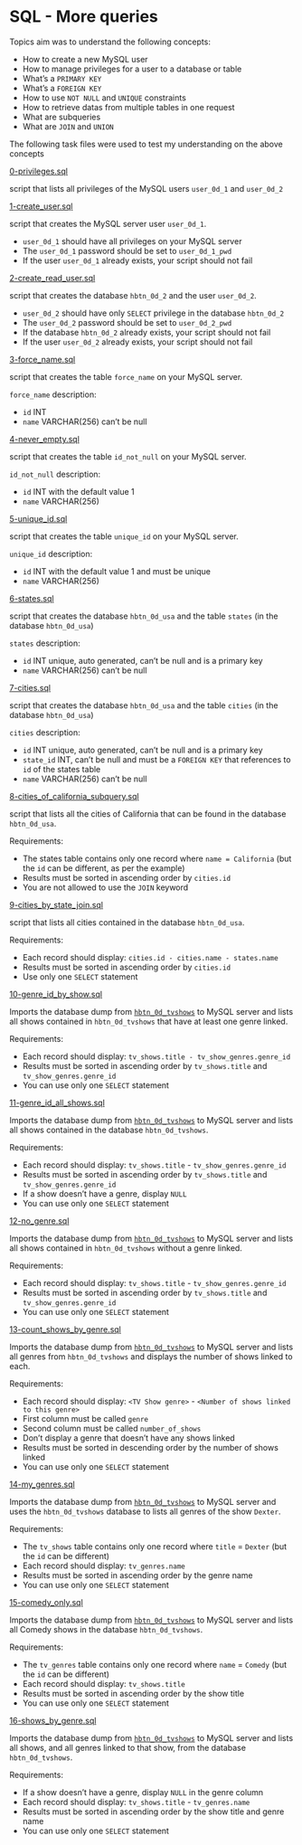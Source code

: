 # SQL - More queries

Topics aim was to understand the following concepts:
* How to create a new MySQL user
* How to manage privileges for a user to a database or table
* What’s a `PRIMARY KEY`
* What’s a `FOREIGN KEY`
* How to use `NOT NULL` and `UNIQUE` constraints
* How to retrieve datas from multiple tables in one request
* What are subqueries
* What are `JOIN` and `UNION`

The following task files were used to test my understanding on the above concepts

[0-privileges.sql](../0x0E-SQL_more_queries/0-privileges.sql)

script that lists all privileges of the MySQL users `user_0d_1` and `user_0d_2`

[1-create_user.sql](../0x0E-SQL_more_queries/1-create_user.sql)

script that creates the MySQL server user `user_0d_1`.

* `user_0d_1` should have all privileges on your MySQL server
* The `user_0d_1` password should be set to `user_0d_1_pwd`
* If the user `user_0d_1` already exists, your script should not fail

[2-create_read_user.sql](../0x0E-SQL_more_queries/2-create_read_user.sql)

script that creates the database `hbtn_0d_2` and the user `user_0d_2`.

* `user_0d_2` should have only `SELECT` privilege in the database `hbtn_0d_2`
* The `user_0d_2` password should be set to `user_0d_2_pwd`
* If the database `hbtn_0d_2` already exists, your script should not fail
* If the user `user_0d_2` already exists, your script should not fail

[3-force_name.sql](../0x0E-SQL_more_queries/3-force_name.sql)

script that creates the table `force_name` on your MySQL server.

`force_name` description:

* `id` INT
* `name` VARCHAR(256) can’t be null

[4-never_empty.sql](../0x0E-SQL_more_queries/4-never_empty.sql)

script that creates the table `id_not_null` on your MySQL server.

`id_not_null` description:

* `id` INT with the default value 1
* `name` VARCHAR(256)

[5-unique_id.sql](../0x0E-SQL_more_queries/5-unique_id.sql)

script that creates the table `unique_id` on your MySQL server.

`unique_id` description:

* `id` INT with the default value 1 and must be unique
* `name` VARCHAR(256)

[6-states.sql](../0x0E-SQL_more_queries/6-states.sql)

script that creates the database `hbtn_0d_usa` and the table `states` (in the database `hbtn_0d_usa`)

`states` description:
* `id` INT unique, auto generated, can’t be null and is a primary key
* `name` VARCHAR(256) can’t be null

[7-cities.sql](../0x0E-SQL_more_queries/7-cities.sql)

script that creates the database `hbtn_0d_usa` and the table `cities` (in the database `hbtn_0d_usa`) 

`cities` description:

* `id` INT unique, auto generated, can’t be null and is a primary key
* `state_id` INT, can’t be null and must be a `FOREIGN KEY` that references to `id` of the states table
* `name` VARCHAR(256) can’t be null

[8-cities_of_california_subquery.sql](../0x0E-SQL_more_queries/8-cities_of_california_subquery.sql)

script that lists all the cities of California that can be found in the database `hbtn_0d_usa`.

Requirements:

* The states table contains only one record where `name = California` (but the `id` can be different, as per the example)
* Results must be sorted in ascending order by `cities.id`
* You are not allowed to use the `JOIN` keyword

[9-cities_by_state_join.sql](../0x0E-SQL_more_queries/9-cities_by_state_join.sql)

script that lists all cities contained in the database `hbtn_0d_usa`.

Requirements:

* Each record should display: `cities.id - cities.name - states.name`
* Results must be sorted in ascending order by `cities.id`
* Use only one `SELECT` statement

[10-genre_id_by_show.sql](../0x0E-SQL_more_queries/10-genre_id_by_show.sql)

Imports the database dump from [`hbtn_0d_tvshows`](../0x0E-SQL_more_queries/dump.sql) to MySQL server
and lists all shows contained in `hbtn_0d_tvshows` that have at least one genre linked.

Requirements:

* Each record should display: `tv_shows.title - tv_show_genres.genre_id`
* Results must be sorted in ascending order by `tv_shows.title` and `tv_show_genres.genre_id`
* You can use only one `SELECT` statement

[11-genre_id_all_shows.sql](../0x0E-SQL_more_queries/11-genre_id_all_shows.sql)

Imports the database dump from [`hbtn_0d_tvshows`](../0x0E-SQL_more_queries/dump.sql) to MySQL server
and lists all shows contained in the database `hbtn_0d_tvshows`.

Requirements:

* Each record should display: `tv_shows.title` - `tv_show_genres.genre_id`
* Results must be sorted in ascending order by `tv_shows.title` and `tv_show_genres.genre_id`
* If a show doesn’t have a genre, display `NULL`
* You can use only one `SELECT` statement

[12-no_genre.sql](../0x0E-SQL_more_queries/12-no_genre.sql)

Imports the database dump from [`hbtn_0d_tvshows`](../0x0E-SQL_more_queries/dump.sql) to MySQL server
and lists all shows contained in `hbtn_0d_tvshows` without a genre linked.

Requirements:

* Each record should display: `tv_shows.title` - `tv_show_genres.genre_id`
* Results must be sorted in ascending order by `tv_shows.title` and `tv_show_genres.genre_id`
* You can use only one `SELECT` statement

[13-count_shows_by_genre.sql](../13-count_shows_by_genre.sql)

Imports the database dump from [`hbtn_0d_tvshows`](../0x0E-SQL_more_queries/dump.sql) to MySQL server
and lists all genres from `hbtn_0d_tvshows` and displays the number of shows linked to each.

Requirements:

* Each record should display: `<TV Show genre>` - `<Number of shows linked to this genre>`
* First column must be called `genre`
* Second column must be called `number_of_shows`
* Don’t display a genre that doesn’t have any shows linked
* Results must be sorted in descending order by the number of shows linked
* You can use only one `SELECT` statement

[14-my_genres.sql](../0x0E-SQL_more_queries/14-my_genres.sql)

Imports the database dump from [`hbtn_0d_tvshows`](../0x0E-SQL_more_queries/dump.sql) to MySQL server
and uses the `hbtn_0d_tvshows` database to lists all genres of the show `Dexter`.

Requirements:

* The `tv_shows` table contains only one record where `title` = `Dexter` (but the `id` can be different)
* Each record should display: `tv_genres.name`
* Results must be sorted in ascending order by the genre name
* You can use only one `SELECT` statement

[15-comedy_only.sql](../0x0E-SQL_more_queries/15-comedy_only.sql)

Imports the database dump from [`hbtn_0d_tvshows`](../0x0E-SQL_more_queries/dump.sql) to MySQL server
and lists all Comedy shows in the database `hbtn_0d_tvshows`.

Requirements:

* The `tv_genres` table contains only one record where `name` = `Comedy` (but the `id` can be different)
* Each record should display: `tv_shows.title`
* Results must be sorted in ascending order by the show title
* You can use only one `SELECT` statement

[16-shows_by_genre.sql](../0x0E-SQL_more_queries/16-shows_by_genre.sql)

Imports the database dump from [`hbtn_0d_tvshows`](../0x0E-SQL_more_queries/dump.sql) to MySQL server
and lists all shows, and all genres linked to that show, from the database `hbtn_0d_tvshows`.

Requirements:

* If a show doesn’t have a genre, display `NULL` in the genre column
* Each record should display: `tv_shows.title` - `tv_genres.name`
* Results must be sorted in ascending order by the show title and genre name
* You can use only one `SELECT` statement
